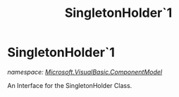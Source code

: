 ﻿---
title: SingletonHolder`1
---

# SingletonHolder`1
_namespace: [Microsoft.VisualBasic.ComponentModel](N-Microsoft.VisualBasic.ComponentModel.html)_

An Interface for the SingletonHolder Class.




